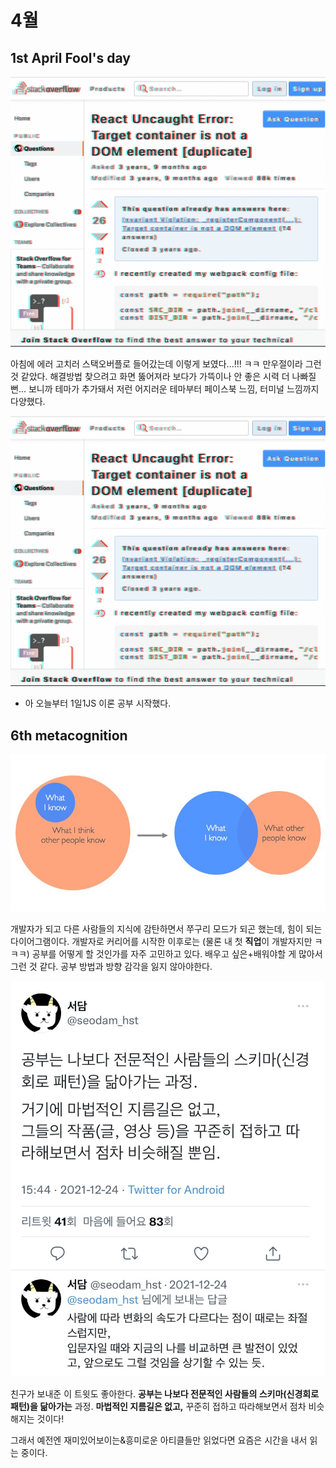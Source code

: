 # 4월

## 1st April Fool's day

![스택오버플로 테마](./assets/apr/so1.png)

아침에 에러 고치러 스택오버플로 들어갔는데 이렇게 보였다...!!! ㅋㅋ 만우절이라 그런 것 같았다. 해결방법 찾으려고 화면 뚫어져라 보다가 가뜩이나 안 좋은 시력 더 나빠질뻔... 보니까 테마가 추가돼서 저런 어지러운 테마부터 페이스북 느낌, 터미널 느낌까지 다양했다. 

![스택오버플로 메인](./assets/apr/so1.png)

+ 아 오늘부터 1일1JS 이론 공부 시작했다.

## 6th metacognition

![지식](./assets/apr/know.JPG)

개발자가 되고 다른 사람들의 지식에 감탄하면서 쭈구리 모드가 되곤 했는데, 힘이 되는 다이어그램이다. 개발자로 커리어를 시작한 이후로는 (물론 내 첫 **직업**이 개발자지만 ㅋㅋㅋ) 공부를 어떻게 할 것인가를 자주 고민하고 있다. 배우고 싶은+배워야할 게 많아서 그런 것 같다. 공부 방법과 방향 감각을 잃지 않아야한다.

![공부란 스키마를 닮아가는 과정](./assets/apr/learn.jpg)

친구가 보내준 이 트윗도 좋아한다. **공부는 나보다 전문적인 사람들의 스키마(신경회로 패턴)을 닮아가는** 과정. **마법적인 지름길은 없고,** 꾸준히 접하고 따라해보면서 점차 비슷해지는 것이다!

그래서 예전엔 재미있어보이는&흥미로운 아티클들만 읽었다면 요즘은 시간을 내서 읽는 중이다. 
